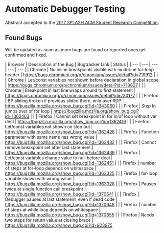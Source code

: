 # Automatic Debugger Testing

Abstract accepted to the [2017 SPLASH ACM Student Research Competition](http://2017.splashcon.org/track/splash-2017-Student-Research-Competition#SRC-Participants).

## Found Bugs

Will be updated as soon as more bugs are found or reported ones get confirmed and fixed.

| Browser | Description of the Bug | Bugtracker Link | Status |
| --- | --- | --- | --- | --- |
| Chrome | No inline breakpoints visible with multi-line for-loop header | https://bugs.chromium.org/p/chromium/issues/detail?id=719912 | |
| Chrome | Let/const variables not shown before declaration in global scope | https://bugs.chromium.org/p/chromium/issues/detail?id=718827 | |
| Chrome | Breakpoint in last line wraps around to first statement | https://bugs.chromium.org/p/chromium/issues/detail?id=730177 | |
| Firefox | BP sliding broken if previous slided there, only over RDP | https://bugzilla.mozilla.org/show_bug.cgi?id=1343060 | |
| Firefox | Step In jumps over of for loop | https://bugzilla.mozilla.org/show_bug.cgi?id=1362403 | |
| Firefox | Cannot set breakpoint in for in/of loop without var decl | https://bugzilla.mozilla.org/show_bug.cgi?id=1362416 | |
| Firefox | Let/const variables not shown on step out | https://bugzilla.mozilla.org/show_bug.cgi?id=1362428 | |
| Firefox | Function parameter with same name has wrong value | https://bugzilla.mozilla.org/show_bug.cgi?id=1362432 | |
| Firefox | Cannot remove breakpoint set after last statement | https://bugzilla.mozilla.org/show_bug.cgi?id=1362439 | |
| Firefox | Let/const variables change value to null before decl | https://bugzilla.mozilla.org/show_bug.cgi?id=1362451 | |
| Firefox | number of steps at for-loop depends on whitespace | https://bugzilla.mozilla.org/show_bug.cgi?id=1363325 | |
| Firefox | for-loop variable shown with wrong value | https://bugzilla.mozilla.org/show_bug.cgi?id=1363328 | |
| Firefox | Pauses twice at single function call breakpoint | https://bugzilla.mozilla.org/show_bug.cgi?id=1370641 | |
| Firefox | Debugger pauses at last statement, even if dead code | https://bugzilla.mozilla.org/show_bug.cgi?id=1370648 | |
| Firefox | number of steps at while loop depends on whitespace | https://bugzilla.mozilla.org/show_bug.cgi?id=1370655 | |
| Firefox | Needs two steps for return value at closing brace | https://bugzilla.mozilla.org/show_bug.cgi?id=923975
